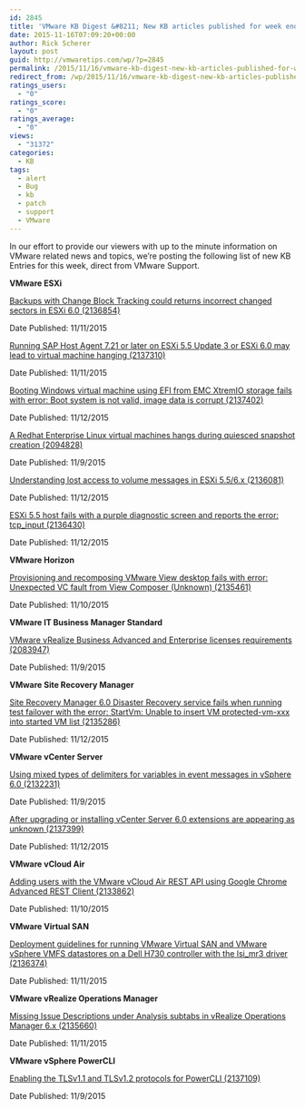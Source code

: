```yaml
---
id: 2845
title: 'VMware KB Digest &#8211; New KB articles published for week ending 11/14/15'
date: 2015-11-16T07:09:20+00:00
author: Rick Scherer
layout: post
guid: http://vmwaretips.com/wp/?p=2845
permalink: /2015/11/16/vmware-kb-digest-new-kb-articles-published-for-week-ending-111415/
redirect_from: /wp/2015/11/16/vmware-kb-digest-new-kb-articles-published-for-week-ending-111415/
ratings_users:
  - "0"
ratings_score:
  - "0"
ratings_average:
  - "0"
views:
  - "31372"
categories:
  - KB
tags:
  - alert
  - Bug
  - kb
  - patch
  - support
  - VMware
---
```

In our effort to provide our viewers with up to the minute information on VMware related news and topics, we&#8217;re posting the following list of new KB Entries for this week, direct from VMware Support.



**VMware ESXi**
  
[Backups with Change Block Tracking could returns incorrect changed sectors in ESXi 6.0 (2136854)](http://vmw.re/1PKiP4i)
  
Date Published: 11/11/2015
  
[Running SAP Host Agent 7.21 or later on ESXi 5.5 Update 3 or ESXi 6.0 may lead to virtual machine hanging (2137310)](http://vmw.re/1X2eU3B)
  
Date Published: 11/11/2015
  
[Booting Windows virtual machine using EFI from EMC XtremIO storage fails with error: Boot system is not valid, image data is corrupt (2137402)](http://vmw.re/1PKiP4j)
  
Date Published: 11/12/2015
  
[A Redhat Enterprise Linux virtual machines hangs during quiesced snapshot creation (2094828)](http://vmw.re/1X2eRER)
  
Date Published: 11/9/2015
  
[Understanding lost access to volume messages in ESXi 5.5/6.x (2136081)](http://vmw.re/1PKiOgV)
  
Date Published: 11/12/2015
  
[ESXi 5.5 host fails with a purple diagnostic screen and reports the error: tcp_input (2136430)](http://vmw.re/1X2eRES)
  
Date Published: 11/12/2015

**VMware Horizon**
  
[Provisioning and recomposing VMware View desktop fails with error: Unexpected VC fault from View Composer (Unknown) (2135461)](http://vmw.re/1PKiP4k)
  
Date Published: 11/10/2015

**VMware IT Business Manager Standard**
  
[VMware vRealize Business Advanced and Enterprise licenses requirements (2083947)](http://vmw.re/1X2eUjQ)
  
Date Published: 11/9/2015

**VMware Site Recovery Manager**
  
[Site Recovery Manager 6.0 Disaster Recovery service fails when running test failover with the error: StartVm: Unable to insert VM protected-vm-xxx into started VM list (2135286)](http://vmw.re/1PKiP4l)
  
Date Published: 11/12/2015

**VMware vCenter Server**
  
[Using mixed types of delimiters for variables in event messages in vSphere 6.0 (2132231)](http://vmw.re/1X2eRET)
  
Date Published: 11/9/2015
  
[After upgrading or installing vCenter Server 6.0 extensions are appearing as unknown (2137399)](http://vmw.re/1PKiP4m)
  
Date Published: 11/12/2015

**VMware vCloud Air**
  
[Adding users with the VMware vCloud Air REST API using Google Chrome Advanced REST Client (2133862)](http://vmw.re/1X2eREW)
  
Date Published: 11/10/2015

**VMware Virtual SAN**
  
[Deployment guidelines for running VMware Virtual SAN and VMware vSphere VMFS datastores on a Dell H730 controller with the lsi_mr3 driver (2136374)](http://vmw.re/1PKiOh0)
  
Date Published: 11/11/2015

**VMware vRealize Operations Manager**
  
[Missing Issue Descriptions under Analysis subtabs in vRealize Operations Manager 6.x (2135660)](http://vmw.re/1X2eREX)
  
Date Published: 11/11/2015

**VMware vSphere PowerCLI**
  
[Enabling the TLSv1.1 and TLSv1.2 protocols for PowerCLI (2137109)](http://vmw.re/1PKiOh1)
  
Date Published: 11/9/2015